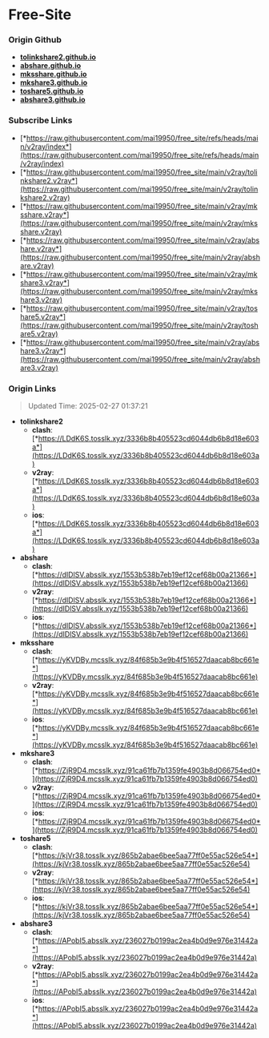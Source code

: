 # Free-Site

### Origin Github

- [**tolinkshare2.github.io**](https://github.com/tolinkshare2/tolinkshare2.github.io)
- [**abshare.github.io**](https://github.com/abshare/abshare.github.io)
- [**mksshare.github.io**](https://github.com/mksshare/mksshare.github.io)
- [**mkshare3.github.io**](https://github.com/mkshare3/mkshare3.github.io)
- [**toshare5.github.io**](https://github.com/toshare5/toshare5.github.io)
- [**abshare3.github.io**](https://github.com/abshare3/abshare3.github.io)

### Subscribe Links

- [*https://raw.githubusercontent.com/mai19950/free_site/refs/heads/main/v2ray/index*](https://raw.githubusercontent.com/mai19950/free_site/refs/heads/main/v2ray/index)
- [*https://raw.githubusercontent.com/mai19950/free_site/main/v2ray/tolinkshare2.v2ray*](https://raw.githubusercontent.com/mai19950/free_site/main/v2ray/tolinkshare2.v2ray)
- [*https://raw.githubusercontent.com/mai19950/free_site/main/v2ray/mksshare.v2ray*](https://raw.githubusercontent.com/mai19950/free_site/main/v2ray/mksshare.v2ray)
- [*https://raw.githubusercontent.com/mai19950/free_site/main/v2ray/abshare.v2ray*](https://raw.githubusercontent.com/mai19950/free_site/main/v2ray/abshare.v2ray)
- [*https://raw.githubusercontent.com/mai19950/free_site/main/v2ray/mkshare3.v2ray*](https://raw.githubusercontent.com/mai19950/free_site/main/v2ray/mkshare3.v2ray)
- [*https://raw.githubusercontent.com/mai19950/free_site/main/v2ray/toshare5.v2ray*](https://raw.githubusercontent.com/mai19950/free_site/main/v2ray/toshare5.v2ray)
- [*https://raw.githubusercontent.com/mai19950/free_site/main/v2ray/abshare3.v2ray*](https://raw.githubusercontent.com/mai19950/free_site/main/v2ray/abshare3.v2ray)

### Origin Links

> Updated Time: 2025-02-27 01:37:21

- **tolinkshare2**
  - **clash**: [*https://LDdK6S.tosslk.xyz/3336b8b405523cd6044db6b8d18e603a*](https://LDdK6S.tosslk.xyz/3336b8b405523cd6044db6b8d18e603a)
  - **v2ray**: [*https://LDdK6S.tosslk.xyz/3336b8b405523cd6044db6b8d18e603a*](https://LDdK6S.tosslk.xyz/3336b8b405523cd6044db6b8d18e603a)
  - **ios**: [*https://LDdK6S.tosslk.xyz/3336b8b405523cd6044db6b8d18e603a*](https://LDdK6S.tosslk.xyz/3336b8b405523cd6044db6b8d18e603a)
- **abshare**
  - **clash**: [*https://dIDlSV.absslk.xyz/1553b538b7eb19ef12cef68b00a21366*](https://dIDlSV.absslk.xyz/1553b538b7eb19ef12cef68b00a21366)
  - **v2ray**: [*https://dIDlSV.absslk.xyz/1553b538b7eb19ef12cef68b00a21366*](https://dIDlSV.absslk.xyz/1553b538b7eb19ef12cef68b00a21366)
  - **ios**: [*https://dIDlSV.absslk.xyz/1553b538b7eb19ef12cef68b00a21366*](https://dIDlSV.absslk.xyz/1553b538b7eb19ef12cef68b00a21366)
- **mksshare**
  - **clash**: [*https://yKVDBy.mcsslk.xyz/84f685b3e9b4f516527daacab8bc661e*](https://yKVDBy.mcsslk.xyz/84f685b3e9b4f516527daacab8bc661e)
  - **v2ray**: [*https://yKVDBy.mcsslk.xyz/84f685b3e9b4f516527daacab8bc661e*](https://yKVDBy.mcsslk.xyz/84f685b3e9b4f516527daacab8bc661e)
  - **ios**: [*https://yKVDBy.mcsslk.xyz/84f685b3e9b4f516527daacab8bc661e*](https://yKVDBy.mcsslk.xyz/84f685b3e9b4f516527daacab8bc661e)
- **mkshare3**
  - **clash**: [*https://ZjR9D4.mcsslk.xyz/91ca61fb7b1359fe4903b8d066754ed0*](https://ZjR9D4.mcsslk.xyz/91ca61fb7b1359fe4903b8d066754ed0)
  - **v2ray**: [*https://ZjR9D4.mcsslk.xyz/91ca61fb7b1359fe4903b8d066754ed0*](https://ZjR9D4.mcsslk.xyz/91ca61fb7b1359fe4903b8d066754ed0)
  - **ios**: [*https://ZjR9D4.mcsslk.xyz/91ca61fb7b1359fe4903b8d066754ed0*](https://ZjR9D4.mcsslk.xyz/91ca61fb7b1359fe4903b8d066754ed0)
- **toshare5**
  - **clash**: [*https://kjVr38.tosslk.xyz/865b2abae6bee5aa77ff0e55ac526e54*](https://kjVr38.tosslk.xyz/865b2abae6bee5aa77ff0e55ac526e54)
  - **v2ray**: [*https://kjVr38.tosslk.xyz/865b2abae6bee5aa77ff0e55ac526e54*](https://kjVr38.tosslk.xyz/865b2abae6bee5aa77ff0e55ac526e54)
  - **ios**: [*https://kjVr38.tosslk.xyz/865b2abae6bee5aa77ff0e55ac526e54*](https://kjVr38.tosslk.xyz/865b2abae6bee5aa77ff0e55ac526e54)
- **abshare3**
  - **clash**: [*https://APobI5.absslk.xyz/236027b0199ac2ea4b0d9e976e31442a*](https://APobI5.absslk.xyz/236027b0199ac2ea4b0d9e976e31442a)
  - **v2ray**: [*https://APobI5.absslk.xyz/236027b0199ac2ea4b0d9e976e31442a*](https://APobI5.absslk.xyz/236027b0199ac2ea4b0d9e976e31442a)
  - **ios**: [*https://APobI5.absslk.xyz/236027b0199ac2ea4b0d9e976e31442a*](https://APobI5.absslk.xyz/236027b0199ac2ea4b0d9e976e31442a)
